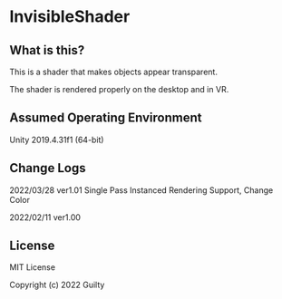 # InvisibleShader

## What is this?

This is a shader that makes objects appear transparent.

The shader is rendered properly on the desktop and in VR.

## Assumed Operating Environment

Unity 2019.4.31f1 (64-bit)

## Change Logs

2022/03/28 ver1.01 Single Pass Instanced Rendering Support, Change Color

2022/02/11 ver1.00

## License

MIT License

Copyright (c) 2022 Guilty
